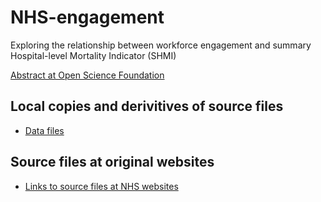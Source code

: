 # NHS-engagement
Exploring the relationship between workforce engagement and summary Hospital-level Mortality Indicator (SHMI)

[Abstract at Open Science Foundation](https://osf.io/qx5c2/)

## Local copies and derivitives of source files
* [Data files](https://github.com/ebmgt/NHS-engagement/tree/master/files)

## Source files at original websites
* [Links to source files at NHS websites](https://ebmgt.github.io/nhs-source/)

